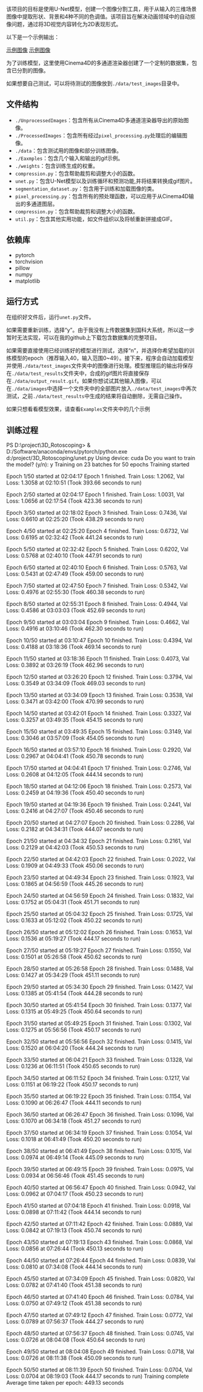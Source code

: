 该项目的目标是使用U-Net模型，创建一个图像分割工具，用于从输入的三维场景图像中提取形状、背景和4种不同的色调值。该项目旨在解决动画领域中的自动抠像问题，通过将3D视觉内容转化为2D表现形式。

以下是一个示例输出：

[示例图像](Examples/example_Shape6_input.gif "示例")
[示例图像](Examples/example_Shape6_output.gif "示例")

为了训练模型，这里使用Cinema4D的多通道渲染器创建了一个定制的数据集，包含已分割的图像。

如果想要自己测试，可以将待测试的图像放到`./data/test_images`目录中。

## 文件结构
- `./UnprocessedImages`：包含所有从Cinema4D多通道渲染器导出的原始图像。
- `./ProcessedImages`：包含所有经过`pixel_processing.py`处理后的编辑图像。
- `./data`：包含测试用的图像和部分训练图像。
- `./Eaxmples`：包含几个输入和输出的gif示例。
- `./weights`：包含训练生成的权重。
- `compression.py`：包含帮助裁剪和调整大小的函数。
- `unet.py`：包含U-Net模型以及训练循环和预测功能,并将结果转换成gif图片。
- `segmentation_dataset.py`：包含用于训练和加载图像的类。
- `pixel_processing.py`：包含所有的预处理函数，可以应用于从Cinema4D输出的多通道图层。
- `compression.py`：包含帮助裁剪和调整大小的函数。
- `util.py`：包含其他实用功能，如文件组织以及将帧重新拼接成GIF。

## 依赖库
- pytorch
- torchvision
- pillow
- numpy
- matplotlib

## 运行方式

在组织好文件后，运行`unet.py`文件。

如果需要重新训练，选择“y”。由于我没有上传数据集到国科大系统，所以这一步暂时无法实现，可以在我的github上下载包含数据集的完整项目。

如果需要直接使用已经训练好的模型进行测试，选择“n”，并选择你希望加载的训练模型的epoch（推荐输入40，输入范围0~49）。接下来，程序会自动加载模型并使用`./data/test_images`文件夹中的图像进行处理。模型推理后的输出将保存在`./data/test_results`文件夹中，合成的gif图片将直接保存在`./data/output_result.gif`。如果你想试试其他输入图像，可以在`./data/images`中选择一个文件夹中的全部图片放入`./data/test_images`中再次测试，之前`./data/test_results`中生成的结果将自动删除，无需自己操作。


如果只想看看模型效果，请查看`Examples`文件夹中的几个示例


## 训练过程

PS D:\project\3D_Rotoscoping> & D:/Software/anaconda/envs/pytorch/python.exe d:/project/3D_Rotoscoping/unet.py
Using device: cuda
Do you want to train the model? (y/n): y
Training on  23  batches for  50  epochs
Training started

Epoch 1/50 started at 02:04:17
Epoch 1 finished. Train Loss: 1.2062, Val Loss: 1.3058 at 02:10:51 (Took 393.66 seconds to run)

Epoch 2/50 started at 02:04:17
Epoch 1 finished. Train Loss: 1.0031, Val Loss: 1.0656 at 02:17:54 (Took 423.36 seconds to run)

Epoch 3/50 started at 02:18:02
Epoch 3 finished. Train Loss: 0.7436, Val Loss: 0.6610 at 02:25:20 (Took 438.29 seconds to run)

Epoch 4/50 started at 02:25:20
Epoch 4 finished. Train Loss: 0.6732, Val Loss: 0.6195 at 02:32:42 (Took 441.24 seconds to run)

Epoch 5/50 started at 02:32:42
Epoch 5 finished. Train Loss: 0.6202, Val Loss: 0.5768 at 02:40:10 (Took 447.91 seconds to run)

Epoch 6/50 started at 02:40:10
Epoch 6 finished. Train Loss: 0.5763, Val Loss: 0.5431 at 02:47:49 (Took 459.00 seconds to run)

Epoch 7/50 started at 02:47:50
Epoch 7 finished. Train Loss: 0.5342, Val Loss: 0.4976 at 02:55:30 (Took 460.38 seconds to run)

Epoch 8/50 started at 02:55:31
Epoch 8 finished. Train Loss: 0.4944, Val Loss: 0.4586 at 03:03:03 (Took 452.69 seconds to run)

Epoch 9/50 started at 03:03:04
Epoch 9 finished. Train Loss: 0.4662, Val Loss: 0.4916 at 03:10:46 (Took 462.30 seconds to run)

Epoch 10/50 started at 03:10:47
Epoch 10 finished. Train Loss: 0.4394, Val Loss: 0.4188 at 03:18:36 (Took 469.14 seconds to run)

Epoch 11/50 started at 03:18:36
Epoch 11 finished. Train Loss: 0.4073, Val Loss: 0.3892 at 03:26:19 (Took 462.96 seconds to run)

Epoch 12/50 started at 03:26:20
Epoch 12 finished. Train Loss: 0.3794, Val Loss: 0.3549 at 03:34:09 (Took 469.03 seconds to run)

Epoch 13/50 started at 03:34:09
Epoch 13 finished. Train Loss: 0.3538, Val Loss: 0.3471 at 03:42:00 (Took 470.99 seconds to run)

Epoch 14/50 started at 03:42:01
Epoch 14 finished. Train Loss: 0.3327, Val Loss: 0.3257 at 03:49:35 (Took 454.15 seconds to run)

Epoch 15/50 started at 03:49:35
Epoch 15 finished. Train Loss: 0.3149, Val Loss: 0.3046 at 03:57:09 (Took 454.05 seconds to run)

Epoch 16/50 started at 03:57:10
Epoch 16 finished. Train Loss: 0.2920, Val Loss: 0.2967 at 04:04:41 (Took 450.78 seconds to run)

Epoch 17/50 started at 04:04:41
Epoch 17 finished. Train Loss: 0.2746, Val Loss: 0.2608 at 04:12:05 (Took 444.14 seconds to run)

Epoch 18/50 started at 04:12:06
Epoch 18 finished. Train Loss: 0.2573, Val Loss: 0.2459 at 04:19:36 (Took 450.40 seconds to run)

Epoch 19/50 started at 04:19:36
Epoch 19 finished. Train Loss: 0.2441, Val Loss: 0.2416 at 04:27:07 (Took 450.46 seconds to run)

Epoch 20/50 started at 04:27:07
Epoch 20 finished. Train Loss: 0.2286, Val Loss: 0.2182 at 04:34:31 (Took 444.07 seconds to run)

Epoch 21/50 started at 04:34:32
Epoch 21 finished. Train Loss: 0.2161, Val Loss: 0.2129 at 04:42:03 (Took 450.53 seconds to run)

Epoch 22/50 started at 04:42:03
Epoch 22 finished. Train Loss: 0.2022, Val Loss: 0.1909 at 04:49:33 (Took 450.06 seconds to run)

Epoch 23/50 started at 04:49:34
Epoch 23 finished. Train Loss: 0.1923, Val Loss: 0.1865 at 04:56:59 (Took 445.26 seconds to run)

Epoch 24/50 started at 04:56:59
Epoch 24 finished. Train Loss: 0.1832, Val Loss: 0.1752 at 05:04:31 (Took 451.71 seconds to run)

Epoch 25/50 started at 05:04:32
Epoch 25 finished. Train Loss: 0.1725, Val Loss: 0.1633 at 05:12:02 (Took 450.22 seconds to run)

Epoch 26/50 started at 05:12:02
Epoch 26 finished. Train Loss: 0.1653, Val Loss: 0.1536 at 05:19:27 (Took 444.17 seconds to run)

Epoch 27/50 started at 05:19:27
Epoch 27 finished. Train Loss: 0.1550, Val Loss: 0.1501 at 05:26:58 (Took 450.62 seconds to run)

Epoch 28/50 started at 05:26:58
Epoch 28 finished. Train Loss: 0.1488, Val Loss: 0.1427 at 05:34:29 (Took 451.11 seconds to run)

Epoch 29/50 started at 05:34:30
Epoch 29 finished. Train Loss: 0.1427, Val Loss: 0.1385 at 05:41:54 (Took 444.28 seconds to run)

Epoch 30/50 started at 05:41:54
Epoch 30 finished. Train Loss: 0.1377, Val Loss: 0.1315 at 05:49:25 (Took 450.64 seconds to run)

Epoch 31/50 started at 05:49:25
Epoch 31 finished. Train Loss: 0.1302, Val Loss: 0.1275 at 05:56:56 (Took 450.17 seconds to run)

Epoch 32/50 started at 05:56:56
Epoch 32 finished. Train Loss: 0.1415, Val Loss: 0.1520 at 06:04:20 (Took 444.24 seconds to run)

Epoch 33/50 started at 06:04:21
Epoch 33 finished. Train Loss: 0.1328, Val Loss: 0.1236 at 06:11:51 (Took 450.65 seconds to run)

Epoch 34/50 started at 06:11:52
Epoch 34 finished. Train Loss: 0.1217, Val Loss: 0.1151 at 06:19:22 (Took 450.17 seconds to run)

Epoch 35/50 started at 06:19:22
Epoch 35 finished. Train Loss: 0.1154, Val Loss: 0.1090 at 06:26:47 (Took 444.11 seconds to run)

Epoch 36/50 started at 06:26:47
Epoch 36 finished. Train Loss: 0.1096, Val Loss: 0.1070 at 06:34:18 (Took 451.27 seconds to run)

Epoch 37/50 started at 06:34:19
Epoch 37 finished. Train Loss: 0.1054, Val Loss: 0.1018 at 06:41:49 (Took 450.20 seconds to run)

Epoch 38/50 started at 06:41:49
Epoch 38 finished. Train Loss: 0.1015, Val Loss: 0.0974 at 06:49:14 (Took 445.09 seconds to run)

Epoch 39/50 started at 06:49:15
Epoch 39 finished. Train Loss: 0.0975, Val Loss: 0.0934 at 06:56:46 (Took 451.45 seconds to run)

Epoch 40/50 started at 06:56:47
Epoch 40 finished. Train Loss: 0.0942, Val Loss: 0.0962 at 07:04:17 (Took 450.23 seconds to run)

Epoch 41/50 started at 07:04:18
Epoch 41 finished. Train Loss: 0.0918, Val Loss: 0.0898 at 07:11:42 (Took 444.14 seconds to run)

Epoch 42/50 started at 07:11:42
Epoch 42 finished. Train Loss: 0.0889, Val Loss: 0.0842 at 07:19:13 (Took 450.74 seconds to run)

Epoch 43/50 started at 07:19:13
Epoch 43 finished. Train Loss: 0.0868, Val Loss: 0.0856 at 07:26:44 (Took 450.13 seconds to run)

Epoch 44/50 started at 07:26:44
Epoch 44 finished. Train Loss: 0.0839, Val Loss: 0.0810 at 07:34:08 (Took 444.14 seconds to run)

Epoch 45/50 started at 07:34:09
Epoch 45 finished. Train Loss: 0.0820, Val Loss: 0.0782 at 07:41:40 (Took 451.38 seconds to run)

Epoch 46/50 started at 07:41:40
Epoch 46 finished. Train Loss: 0.0784, Val Loss: 0.0750 at 07:49:12 (Took 451.38 seconds to run)

Epoch 47/50 started at 07:49:12
Epoch 47 finished. Train Loss: 0.0772, Val Loss: 0.0789 at 07:56:37 (Took 444.27 seconds to run)

Epoch 48/50 started at 07:56:37
Epoch 48 finished. Train Loss: 0.0745, Val Loss: 0.0726 at 08:04:08 (Took 450.64 seconds to run)

Epoch 49/50 started at 08:04:08
Epoch 49 finished. Train Loss: 0.0718, Val Loss: 0.0726 at 08:11:38 (Took 450.09 seconds to run)

Epoch 50/50 started at 08:11:39
Epoch 50 finished. Train Loss: 0.0704, Val Loss: 0.0704 at 08:19:03 (Took 444.17 seconds to run)
Training complete
Average time taken per epoch:  449.13 seconds
